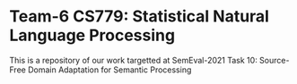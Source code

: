 # Team-6 CS779: Statistical Natural Language Processing
This is a repository of our work targetted at SemEval-2021 Task 10: Source-Free Domain Adaptation for Semantic Processing

